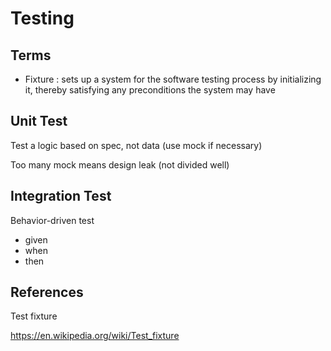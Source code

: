 # Testing

## Terms

- Fixture : sets up a system for the software testing process by initializing it, thereby satisfying any preconditions the system may have

## Unit Test

Test a logic based on spec, not data (use mock if necessary)

Too many mock means design leak (not divided well)

## Integration Test

Behavior-driven test

- given
- when
- then

## References

Test fixture

https://en.wikipedia.org/wiki/Test_fixture
